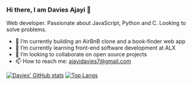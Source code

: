 ### Hi there, I am Davies Ajayi 👋

Web developer. Passionate about JavaScript, Python and C. Looking to solve problems. 
- 🔭 I’m currently building an AirBnB clone and a book-finder web app
- 🌱 I’m currently learning front-end software development at ALX
- 👯 I’m looking to collaborate on open source projects
- 📫 How to reach me: ajayidavies7@gmail.com

[![Davies' GitHub stats](https://github-readme-stats.vercel.app/api?username=Davies70&show_icons=true&theme=radical)](https://github.com/Davies70/github-readme-stats)
[![Top Langs](https://github-readme-stats.vercel.app/api/top-langs/?username=Davies70&langs_count=8)](https://github.com/Davies70/github-readme-stats)
